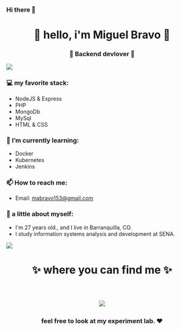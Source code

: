 ### Hi there 👋

<!--
**mabravo153/mabravo153** is a ✨ _special_ ✨ repository because its `README.md` (this file) appears on your GitHub profile.

Here are some ideas to get you started:

- 🔭 I’m currently working on ...
- 🌱 I’m currently learning ...
- 👯 I’m looking to collaborate on ...
- 🤔 I’m looking for help with ...
- 💬 Ask me about ...
- 📫 How to reach me: ...
- 😄 Pronouns: ...
- ⚡ Fun fact: ...
-->
<h1 align="center"> 🤩 hello, i'm Miguel Bravo 🤩 </h1>
<h3 align="center">🚀 Backend devlover 🚀</h3>

<img src="https://yata-apix-a9caea66-ad78-425f-aa08-e292558ebb65.lss.locawebcorp.com.br/b7c7dbff38ae4f419c94ce8d2254b9d9.png"> 

### 💻 my favorite stack:
- NodeJS & Express
- PHP
- MongoDb
- MySql
- HTML & CSS


### 🌱 I’m currently learning:
- Docker
- Kubernetes
- Jenkins


### 📫 How to reach me:
- Email: mabravo153@gmail.com


### 👧 a little about myself:
- I'm 27 years old., and I live in Barranquilla, CO.
- I study information systems analysis and development at SENA.

<img src="https://yata-apix-a9caea66-ad78-425f-aa08-e292558ebb65.lss.locawebcorp.com.br/b7c7dbff38ae4f419c94ce8d2254b9d9.png"> 

<h1 align="center">
✨ where you can find me ✨

  <p align="center"><br/>
   <a href="https://www.linkedin.com/in/miguel-%C3%A1ngel-bravo-martinez-b03128164//">
    <img src="https://img.shields.io/badge/linkedin-miguel--bravo-blue">
  </a>

</p>
</h1>

<h3 align="center"><strong> feel free to look at my experiment lab. ❤ </strong> </h3>
